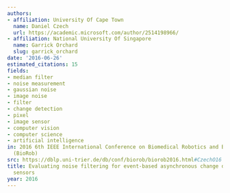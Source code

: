 ```yaml
---
authors:
- affiliation: University Of Cape Town
  name: Daniel Czech
  url: https://academic.microsoft.com/author/2514198966/
- affiliation: National University Of Singapore
  name: Garrick Orchard
  slug: garrick_orchard
date: '2016-06-26'
estimated_citations: 15
fields:
- median filter
- noise measurement
- gaussian noise
- image noise
- filter
- change detection
- pixel
- image sensor
- computer vision
- computer science
- artificial intelligence
in: 2016 6th IEEE International Conference on Biomedical Robotics and Biomechatronics
  (BioRob)
src: https://dblp.uni-trier.de/db/conf/biorob/biorob2016.html#CzechO16
title: Evaluating noise filtering for event-based asynchronous change detection image
  sensors
year: 2016
---
```

